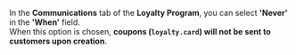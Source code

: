 In the **Communications** tab of the **Loyalty Program**, you can select **'Never'** in the **'When'** field.  
When this option is chosen, **coupons (`loyalty.card`) will not be sent to customers upon creation**.
